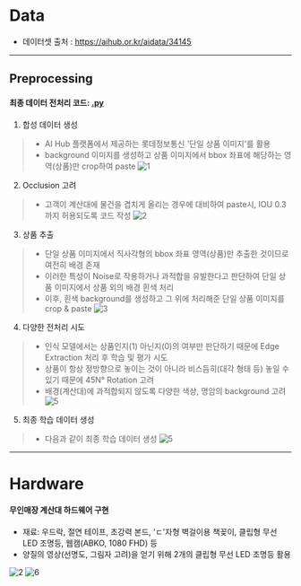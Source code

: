 # Data

* 데이터셋 출처 : https://aihub.or.kr/aidata/34145
---
## Preprocessing

#### 최종 데이터 전처리 코드: [.py]()

1. 합성 데이터 생성
> * AI Hub 플랫폼에서 제공하는 롯데정보통신 '단일 상품 이미지'를 활용
> * background 이미지를 생성하고 상품 이미지에서 bbox 좌표에 해당하는 영역(상품)만 crop하여 paste
> ![1](https://user-images.githubusercontent.com/32587029/147170065-c67b37a0-f387-49d5-9845-90214cc527e5.JPG)


2. Occlusion 고려
> * 고객이 계산대에 물건을 겹치게 올리는 경우에 대비하여 paste시, IOU 0.3까지 허용되도록 코드 작성
> ![2](https://user-images.githubusercontent.com/32587029/147170338-26f87ed3-8363-4ce3-b4d8-c8f3d3bb0da2.JPG)

3. 상품 추출
> * 단일 상품 이미지에서 직사각형의 bbox 좌표 영역(상품)만 추출한 것이므로 여전히 배경 존재
> * 이러한 특성이 Noise로 작용하거나 과적합을 유발한다고 판단하여 단일 상품 이미지에서 상품 외의 배경 흰색 처리
> * 이후, 흰색 background를 생성하고 그 위에 처리해준 단일 상품 이미지를 crop & paste
> ![3](https://user-images.githubusercontent.com/32587029/147170664-c38f60f8-9a31-4c04-8964-04e36b7ba208.JPG)     

4. 다양한 전처리 시도
> * 인식 모델에서는 상품인지(1) 아닌지(0)의 여부만 판단하기 때문에 Edge Extraction 처리 후 학습 및 평가 시도
> * 상품이 항상 정방향으로 놓이는 것이 아니라 비스듬히(대각 형태 등) 놓일 수 있기 때문에 45N° Rotation 고려  
> * 배경(계산대)에 과적합되지 않도록 다양한 색상, 명암의 background 고려
> ![5](https://user-images.githubusercontent.com/32587029/147171425-6fc60ccb-3487-4b0a-b204-7a777ea887e3.JPG)
    
5. 최종 학습 데이터 생성
> * 다음과 같이 최종 학습 데이터 생성
> ![5](https://user-images.githubusercontent.com/32587029/147171491-60882be6-2660-4184-ab3c-8c1728fbd182.JPG)

---
# Hardware

#### 무인매장 계산대 하드웨어 구현
* 재료: 우드락, 절연 테이프, 초강력 본드, 'ㄷ'자형 벽걸이용 책꽂이, 클립형 무선 LED 조명등, 웹캠(ABKO, 1080 FHD) 등
* 양질의 영상(선명도, 그림자 고려)을 얻기 위해 2개의 클립형 무선 LED 조명등 활용

![2](https://user-images.githubusercontent.com/32587029/144235528-3f31fb05-c9d8-47c3-8dda-6724909a1fce.JPG)
![6](https://user-images.githubusercontent.com/32587029/147169495-a5bf9c57-d47a-42c5-83f7-40987b0657da.JPG)
